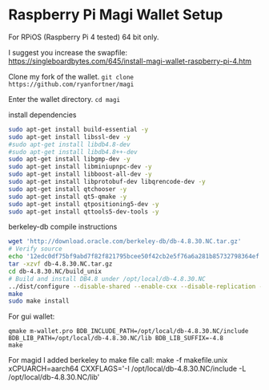 # Raspberry Pi Magi Wallet Setup
For RPiOS (Raspberry Pi 4 tested) 64 bit only.

I suggest you increase the swapfile: https://singleboardbytes.com/645/install-magi-wallet-raspberry-pi-4.htm

Clone my fork of the wallet. `git clone https://github.com/ryanfortner/magi`

Enter the wallet directory. `cd magi`

install dependencies
```bash
sudo apt-get install build-essential -y
sudo apt-get install libssl-dev -y
#sudo apt-get install libdb4.8-dev
#sudo apt-get install libdb4.8++-dev
sudo apt-get install libgmp-dev -y
sudo apt-get install libminiupnpc-dev -y
sudo apt-get install libboost-all-dev -y
sudo apt-get install libprotobuf-dev libqrencode-dev -y
sudo apt-get install qtchooser -y
sudo apt-get install qt5-qmake -y
sudo apt-get install qtpositioning5-dev -y
sudo apt-get install qttools5-dev-tools -y
```

berkeley-db compile instructions
```bash
wget 'http://download.oracle.com/berkeley-db/db-4.8.30.NC.tar.gz'
# Verify source
echo '12edc0df75bf9abd7f82f821795bcee50f42cb2e5f76a6a281b85732798364ef db-4.8.30.NC.tar.gz' | sha256sum -c
tar -xzvf db-4.8.30.NC.tar.gz
cd db-4.8.30.NC/build_unix
# Build and install DB4.8 under /opt/local/db-4.8.30.NC
../dist/configure --disable-shared --enable-cxx --disable-replication --with-pic --prefix=/opt/local/db-4.8.30.NC --build=aarch64-unknown-linux-gnu
make
sudo make install
```

For gui wallet:
```
qmake m-wallet.pro BDB_INCLUDE_PATH=/opt/local/db-4.8.30.NC/include BDB_LIB_PATH=/opt/local/db-4.8.30.NC/lib BDB_LIB_SUFFIX=-4.8
make
```

For magid I added berkeley to make file call:
make -f makefile.unix xCPUARCH=aarch64 CXXFLAGS='-I /opt/local/db-4.8.30.NC/include -L /opt/local/db-4.8.30.NC/lib'

